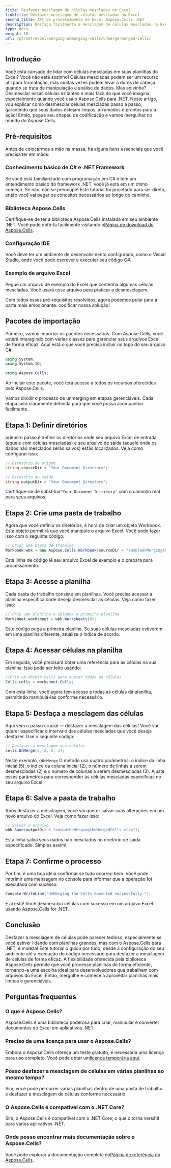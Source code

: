 ```yaml
---
title: Desfazer mesclagem de células mescladas no Excel
linktitle: Desfazer mesclagem de células mescladas no Excel
second_title: API de processamento do Excel Aspose.Cells .NET
description: Desfaça facilmente a mesclagem de células mescladas no Excel usando o Aspose.Cells para .NET. Siga nosso guia passo a passo para criar planilhas melhores.
type: docs
weight: 10
url: /pt/net/excel-merging-unmerging-cells/unmerge-merged-cells/
---
```

## Introdução

Você está cansado de lidar com células mescladas em suas planilhas do Excel? Você não está sozinho! Células mescladas podem ser um recurso útil para formatação, mas muitas vezes podem levar a dores de cabeça quando se trata de manipulação e análise de dados. Mas adivinhe? Desmesclar essas células irritantes é mais fácil do que você imagina, especialmente quando você usa o Aspose.Cells para .NET. Neste artigo, vou explicar como desmesclar células mescladas passo a passo, garantindo que seus dados estejam limpos, arrumados e prontos para a ação! Então, pegue seu chapéu de codificação e vamos mergulhar no mundo do Aspose.Cells.

## Pré-requisitos

Antes de colocarmos a mão na massa, há alguns itens essenciais que você precisa ter em mãos:

### Conhecimento básico de C# e .NET Framework
Se você está familiarizado com programação em C# e tem um entendimento básico do framework .NET, você já está em um ótimo começo. Se não, não se preocupe! Este tutorial foi projetado para ser direto, então você vai pegar os conceitos necessários ao longo do caminho.

### Biblioteca Aspose.Cells
Certifique-se de ter a biblioteca Aspose.Cells instalada em seu ambiente .NET. Você pode obtê-la facilmente visitando o[Página de download do Aspose.Cells](https://releases.aspose.com/cells/net/).

### Configuração IDE
Você deve ter um ambiente de desenvolvimento configurado, como o Visual Studio, onde você pode escrever e executar seu código C#.

### Exemplo de arquivo Excel
Pegue um arquivo de exemplo do Excel que contenha algumas células mescladas. Você usará esse arquivo para praticar a desmesclagem.

Com todos esses pré-requisitos resolvidos, agora podemos pular para a parte mais emocionante: codificar nossa solução!

## Pacotes de importação

Primeiro, vamos importar os pacotes necessários. Com Aspose.Cells, você estará interagindo com várias classes para gerenciar seus arquivos Excel de forma eficaz. Aqui está o que você precisa incluir no topo do seu arquivo C#:

```csharp
using System;
using System.IO;

using Aspose.Cells;
```

Ao incluir este pacote, você terá acesso a todos os recursos oferecidos pelo Aspose.Cells.

Vamos dividir o processo de unmerging em etapas gerenciáveis. Cada etapa será claramente definida para que você possa acompanhar facilmente.

## Etapa 1: Definir diretórios

primeiro passo é definir os diretórios onde seu arquivo Excel de entrada (aquele com células mescladas) e seu arquivo de saída (aquele onde os dados não mesclados serão salvos) estão localizados. Veja como configurar isso:

```csharp
// Diretório de origem
string sourceDir = "Your Document Directory"; 

// Diretório de saída
string outputDir = "Your Document Directory"; 
```

 Certifique-se de substituir`"Your Document Directory"` com o caminho real para seus arquivos.

## Etapa 2: Crie uma pasta de trabalho

Agora que você definiu os diretórios, é hora de criar um objeto Workbook. Este objeto permitirá que você manipule o arquivo Excel. Você pode fazer isso com o seguinte código:

```csharp
// Criar uma pasta de trabalho
Workbook wbk = new Aspose.Cells.Workbook(sourceDir + "sampleUnMergingtheMergedCells.xlsx");
```

Esta linha de código lê seu arquivo Excel de exemplo e o prepara para processamento. 

## Etapa 3: Acesse a planilha

Cada pasta de trabalho consiste em planilhas. Você precisa acessar a planilha específica onde deseja desmesclar as células. Veja como fazer isso:

```csharp
// Crie uma planilha e obtenha a primeira planilha
Worksheet worksheet = wbk.Worksheets[0];
```

Este código pega a primeira planilha. Se suas células mescladas estiverem em uma planilha diferente, atualize o índice de acordo.

## Etapa 4: Acessar células na planilha

Em seguida, você precisará obter uma referência para as células na sua planilha. Isso pode ser feito usando:

```csharp
//Crie um objeto Cells para buscar todas as células
Cells cells = worksheet.Cells;
```

Com esta linha, você agora tem acesso a todas as células da planilha, permitindo manipulá-las conforme necessário.

## Etapa 5: Desfaça a mesclagem das células

Aqui vem o passo crucial — desfazer a mesclagem das células! Você vai querer especificar o intervalo das células mescladas que você deseja desfazer. Use o seguinte código:

```csharp
// Desfazer a mesclagem das células
cells.UnMerge(5, 2, 2, 3);
```

 Neste exemplo, o`UnMerge` O método usa quatro parâmetros: o índice da linha inicial (5), o índice da coluna inicial (2), o número de linhas a serem desmescladas (2) e o número de colunas a serem desmescladas (3). Ajuste esses parâmetros para corresponder às células mescladas específicas no seu arquivo Excel.

## Etapa 6: Salve a pasta de trabalho

Após desfazer a mesclagem, você vai querer salvar suas alterações em um novo arquivo do Excel. Veja como fazer isso:

```csharp
// Salvar o arquivo
wbk.Save(outputDir + "outputUnMergingtheMergedCells.xlsx");
```

Esta linha salva seus dados não mesclados no diretório de saída especificado. Simples assim!

## Etapa 7: Confirme o processo

Por fim, é uma boa ideia confirmar se tudo ocorreu bem. Você pode imprimir uma mensagem no console para informar que a operação foi executada com sucesso:

```csharp
Console.WriteLine("UnMerging the Cells executed successfully.");
```

E aí está! Você desmesclou células com sucesso em um arquivo Excel usando Aspose.Cells for .NET.

## Conclusão

Desfazer a mesclagem de células pode parecer tedioso, especialmente se você estiver lidando com planilhas grandes, mas com o Aspose.Cells para .NET, é moleza! Este tutorial o guiou por tudo, desde a configuração do seu ambiente até a execução do código necessário para desfazer a mesclagem de células de forma eficaz. A flexibilidade oferecida pela biblioteca Aspose.Cells permite que você processe planilhas de forma eficiente, tornando-a uma escolha ideal para desenvolvedores que trabalham com arquivos do Excel. Então, mergulhe e comece a aproveitar planilhas mais limpas e gerenciáveis.

## Perguntas frequentes

### O que é Aspose.Cells?  
Aspose.Cells é uma biblioteca poderosa para criar, manipular e converter documentos do Excel em aplicativos .NET.

### Preciso de uma licença para usar o Aspose.Cells?  
 Embora o Aspose.Cells ofereça um teste gratuito, é necessária uma licença para uso completo. Você pode obter um[licença temporária aqui](https://purchase.aspose.com/temporary-license/).

### Posso desfazer a mesclagem de células em várias planilhas ao mesmo tempo?  
Sim, você pode percorrer várias planilhas dentro de uma pasta de trabalho e desfazer a mesclagem de células conforme necessário.

### O Aspose.Cells é compatível com o .NET Core?  
Sim, o Aspose.Cells é compatível com o .NET Core, o que o torna versátil para vários aplicativos .NET.

### Onde posso encontrar mais documentação sobre o Aspose.Cells?  
 Você pode explorar a documentação completa no[Página de referência do Aspose.Cells](https://reference.aspose.com/cells/net/).
